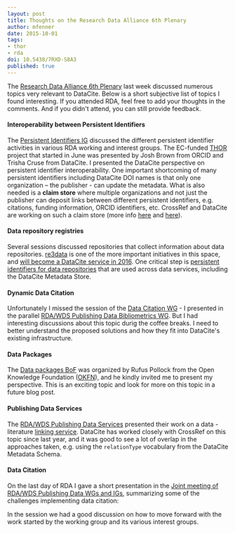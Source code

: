 ```yaml
---
layout: post
title: Thoughts on the Research Data Alliance 6th Plenary
author: mfenner
date: 2015-10-01
tags:
- thor
- rda
doi: 10.5438/7RXD-S8A3
published: true
---
```

The [Research Data Alliance 6th Plenary](https://rd-alliance.org/plenary-meetings/rda-sixth-plenary-meeting.html) last week discussed numerous topics very relevant to DataCite. Below is a short subjective list of topics I found interesting. If you attended RDA, feel free to add your thoughts in the comments. And if you didn't attend, you can still provide feedback.

#### Interoperability between Persistent Identifiers
The [Persistent Identifiers IG](https://rd-alliance.org/ig-pid-p6-meeting-session.html) discussed the different persistent identifier activities in various RDA working and interest groups. The EC-funded [THOR](http://project-thor.eu/) project that started in June was presented by Josh Brown from ORCID and Trisha Cruse from DataCite. I presented the DataCite perspective on persistent identifier interoperability. One important shortcoming of many persistent identifiers including DataCite DOI names is that only one organization – the publisher - can update the metadata. What is also needed is a **claim store** where multiple organizations and not just the publisher can deposit links between different persistent identifiers, e.g. citations, funding information, ORCID identifiers, etc. CrossRef and DataCite are working on such a claim store (more info [here](http://blog.datacite.org/announcing-data-level-metrics-in-datacite-labs/) and [here](http://crosstech.crossref.org/2015/09/det-poised-for-launch.html)).

#### Data repository registries
Several sessions discussed repositories that collect information about data repositories. [re3data](http://www.re3data.org/) is one of the more important initiatives in this space, and [will become a DataCite service in 2016](http://www.re3data.org/2015/05/datacite-to-manage-and-develop-re3data-org/). One critical step is [persistent identifiers for data repositories](http://www.re3data.org/2015/08/introduction-of-the-re3data-org-persistent-identifier/) that are used across data services, including the DataCite Metadata Store.

#### Dynamic Data Citation
Unfortunately I missed the session of the [Data Citation WG](https://rd-alliance.org/wg-data-citation-p6-meeting-session.html) - I presented in the parallel [RDA/WDS Publishing Data Bibliometrics WG](https://rd-alliance.org/wg-rdawds-publishing-data-bibliometrics-p6-meeting-session.html). But I had interesting discussions about this topic durig the coffee breaks. I need to better understand the proposed solutions and how they fit into DataCite's existing infrastructure.

#### Data Packages
The [Data packages BoF](https://rd-alliance.org/data-packages-bof-p6-bof-session.html) was organized by Rufus Pollock from the Open Knowledge Foundation ([OKFN](https://okfn.org/)), and he kindly invited me to present my perspective. This is an exciting topic and look for more on this topic in a future blog post.

#### Publishing Data Services
The [RDA/WDS Publishing Data Services](https://rd-alliance.org/wg-rdawds-publishing-data-services-p6-meeting-session.html) presented their work on a data - literature [linking service](https://www.openaire.eu/dliservice). DataCite has worked closely with CrossRef on this topic since last year, and it was good to see a lot of overlap in the approaches taken, e.g. using the `relationType` vocabulary from the DataCite Metadata Schema.

#### Data Citation
On the last day of RDA I gave a short presentation in the [Joint meeting of RDA/WDS Publishing Data WGs and IGs](https://rd-alliance.org/ig-rdawds-publishing-data-p6-joint-session.html), summarizing some of the challenges implementing data citation:

<script async class="speakerdeck-embed" data-id="804df2be5af148ffa0a048c0777d75ee" data-ratio="1.33333333333333" src="//speakerdeck.com/assets/embed.js"></script>

In the session we had a good discussion on how to move forward with the work started by the working group and its various interest groups.
